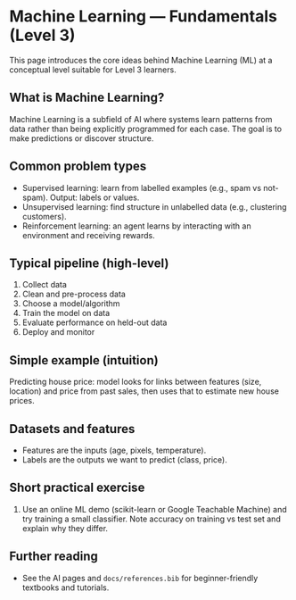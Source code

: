 # Machine Learning — Fundamentals (Level 3)

This page introduces the core ideas behind Machine Learning (ML) at a conceptual level suitable for Level 3 learners.

## What is Machine Learning?

Machine Learning is a subfield of AI where systems learn patterns from data rather than being explicitly programmed for each case. The goal is to make predictions or discover structure.

## Common problem types

- Supervised learning: learn from labelled examples (e.g., spam vs not-spam). Output: labels or values.
- Unsupervised learning: find structure in unlabelled data (e.g., clustering customers).
- Reinforcement learning: an agent learns by interacting with an environment and receiving rewards.

## Typical pipeline (high-level)

1. Collect data
2. Clean and pre-process data
3. Choose a model/algorithm
4. Train the model on data
5. Evaluate performance on held-out data
6. Deploy and monitor

## Simple example (intuition)

Predicting house price: model looks for links between features (size, location) and price from past sales, then uses that to estimate new house prices.

## Datasets and features

- Features are the inputs (age, pixels, temperature).
- Labels are the outputs we want to predict (class, price).

## Short practical exercise

1. Use an online ML demo (scikit-learn or Google Teachable Machine) and try training a small classifier. Note accuracy on training vs test set and explain why they differ.

## Further reading

- See the AI pages and `docs/references.bib` for beginner-friendly textbooks and tutorials.
